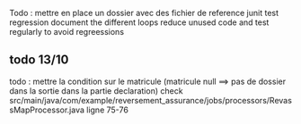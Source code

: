 Todo : 
mettre en place un dossier avec des fichier de reference
junit test regression
document the different loops
reduce unused code and test regularly to avoid regreessions
 
 ## todo 13/10 ##
 
 todo : mettre la condition sur le matricule (matricule null ==> pas de dossier dans la sortie dans la partie declaration)
check src/main/java/com/example/reversement_assurance/jobs/processors/RevassMapProcessor.java
ligne 75-76